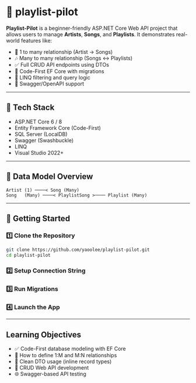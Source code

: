 # 🎵 playlist-pilot

**Playlist-Pilot** is a beginner-friendly ASP.NET Core Web API project that allows users to manage **Artists**, **Songs**, and **Playlists**. It demonstrates real-world features like:

- 🎤 1 to many relationship (Artist → Songs)
- 🎶 Many to many relationship (Songs ↔ Playlists)
- ✅ Full CRUD API endpoints using DTOs
- 🔄 Code-First EF Core with migrations
- 🔎 LINQ filtering and query logic
- 🧪 Swagger/OpenAPI support

---

## 🧱 Tech Stack

- ASP.NET Core 6 / 8
- Entity Framework Core (Code-First)
- SQL Server (LocalDB)
- Swagger (Swashbuckle)
- LINQ
- Visual Studio 2022+

---

## 📐 Data Model Overview

```plaintext
Artist (1) ────< Song (Many)
Song   (Many) ────< PlaylistSong >──── Playlist (Many)
```
---

## 🚀 Getting Started
### 1️⃣ Clone the Repository

```bash
git clone https://github.com/yaoolee/playlist-pilot.git
cd playlist-pilot
```
### 2️⃣ Setup Connection String
### 3️⃣ Run Migrations
### 4️⃣ Launch the App

---

## Learning Objectives
- ✅ Code-First database modeling with EF Core
- 📐 How to define 1:M and M:N relationships
- 🧩 Clean DTO usage (inline record types)
- 🔧 CRUD Web API development
- 🌐 Swagger-based API testing

